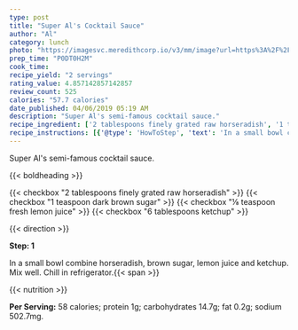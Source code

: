 ```yaml
---
type: post
title: "Super Al's Cocktail Sauce"
author: "Al"
category: lunch
photo: "https://imagesvc.meredithcorp.io/v3/mm/image?url=https%3A%2F%2Fimages.media-allrecipes.com%2Fuserphotos%2F550242.jpg"
prep_time: "P0DT0H2M"
cook_time: 
recipe_yield: "2 servings"
rating_value: 4.857142857142857
review_count: 525
calories: "57.7 calories"
date_published: 04/06/2019 05:19 AM
description: "Super Al's semi-famous cocktail sauce."
recipe_ingredient: ['2 tablespoons finely grated raw horseradish', '1 teaspoon dark brown sugar', '⅛ teaspoon fresh lemon juice', '6 tablespoons ketchup']
recipe_instructions: [{'@type': 'HowToStep', 'text': 'In a small bowl combine horseradish, brown sugar, lemon juice and ketchup. Mix well. Chill in refrigerator.\n'}]
---
```


Super Al's semi-famous cocktail sauce. 

{{< boldheading >}}

{{< checkbox "2 tablespoons finely grated raw horseradish" >}}
{{< checkbox "1 teaspoon dark brown sugar" >}}
{{< checkbox "⅛ teaspoon fresh lemon juice" >}}
{{< checkbox "6 tablespoons ketchup" >}}


{{< direction >}}

**Step: 1**

In a small bowl combine horseradish, brown sugar, lemon juice and ketchup. Mix well. Chill in refrigerator.{{< span >}}

{{< nutrition >}}

**Per Serving:** 58 calories; protein 1g; carbohydrates 14.7g; fat 0.2g; sodium 502.7mg.
